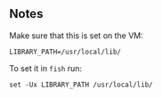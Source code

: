 #

## Notes

Make sure that this is set on the VM:

```
LIBRARY_PATH=/usr/local/lib/
```

To set it in `fish` run:

```
set -Ux LIBRARY_PATH /usr/local/lib/
```